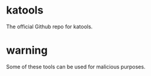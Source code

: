 # katools
The official Github repo for katools.

# warning
Some of these tools can be used for malicious purposes.
